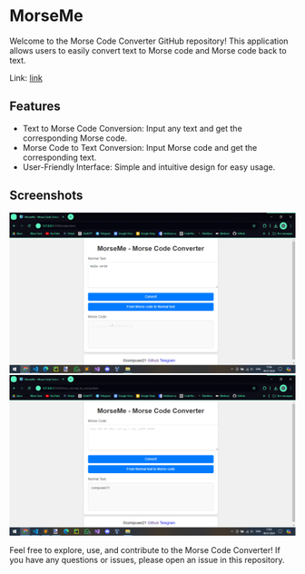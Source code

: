 # MorseMe

Welcome to the Morse Code Converter GitHub repository! This application allows users to easily convert text to Morse code and Morse code back to text.

Link: [link](https://morseme.vercel.app/)

## Features

- Text to Morse Code Conversion: Input any text and get the corresponding Morse code.
- Morse Code to Text Conversion: Input Morse code and get the corresponding text.
- User-Friendly Interface: Simple and intuitive design for easy usage.

## Screenshots

<img src="screenshots/screenshot1.png" width="850"> <img src="screenshots/screenshot2.png" width="850">

Feel free to explore, use, and contribute to the Morse Code Converter! If you have any questions or issues, please open an issue in this repository.
